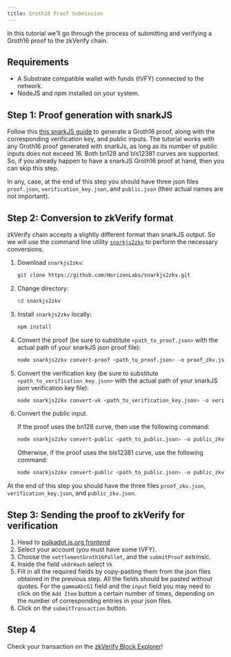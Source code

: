 ```yaml
---
title: Groth16 Proof Submission
---
```


In this tutorial we'll go through the process of submitting and verifying a Groth16 proof to the zkVerify chain.

## Requirements

- A Substrate compatible wallet with funds (tVFY) connected to the network.
- NodeJS and npm installed on your system.

## Step 1: Proof generation with snarkJS

Follow this [this snarkJS guide](https://github.com/iden3/snarkjs?tab=readme-ov-file#guide) to generate a Groth16 proof, along with the corresponding verification key, and public inputs. The tutorial works with any Groth16 proof generated with snarkJs, as long as its number of public inputs does not exceed 16. Both bn128 and bls12381 curves are supported. So, if you already happen to have a snarkJS Groth16 proof at hand, then you can skip this step.

In any, case, at the end of this step you should have three json files `proof.json`, `verification_key.json`, and `public.json` (their actual names are not important).

## Step 2: Conversion to zkVerify format

zkVerify chain accepts a slightly different format than snarkJS output. So we will use the command line utility [`snarkjs2zkv`](https://github.com/HorizenLabs/snarkjs2zkv) to perform the necessary conversions.

1. Download `snarkjs2zkv`:

    ```sh
    git clone https://github.com/HorizenLabs/snarkjs2zkv.git
    ```

2. Change directory:

    ```sh
    cd snarkjs2zkv
    ```

3. Install `snarkjs2zkv` locally:

    ```sh
    npm install
    ```

4. Convert the proof (be sure to substitute `<path_to_proof.json>` with the actual path of your snarkJS json proof file):

    ```sh
    node snarkjs2zkv convert-proof <path_to_proof.json> -o proof_zkv.json
    ```

5. Convert the verification key (be sure to substitute `<path_to_verification_key.json>` with the actual path of your snarkJS json verification key file):

    ```sh
    node snarkjs2zkv convert-vk <path_to_verification_key.json> -o verification_key_zkv.json
    ```

6. Convert the public input.

    If the proof uses the bn128 curve, then use the following command:

    ```sh
    node snarkjs2zkv convert-public <path_to_public.json> -o public_zkv.json -c bn128
    ```

    Otherwise, if the proof uses the bls12381 curve, use the following command:

    ```sh
    node snarkjs2zkv convert-public <path_to_public.json> -o public_zkv.json -c bls12381
    ```

At the end of this step you should have the three files `proof_zkv.json`, `verification_key.json`, and `public_zkv.json`.

## Step 3: Sending the proof to zkVerify for verification

1. Head to [polkadot.js.org frontend](https://polkadot.js.org/apps/?rpc=wss%3A%2F%2Ftestnet-rpc.zkverify.io#/extrinsics)
2. Select your account (you must have some tVFY).
3. Choose the `settlementGroth16Pallet`, and the `submitProof` extrinsic.
4. Inside the field `vkOrHash` select `Vk`
5. Fill in all the required fields by copy-pasting them from the json files obtained in the previous step. All the fields should be pasted without quotes. For the `gammaAbcG1` field and the `input` field you may need to click on the `Add Item` button a certain number of times, depending on the number of corresponding entries in your json files.
6. Click on the `submitTransaction` button.

## Step 4

Check your transaction on the [zkVerify Block Explorer](https://zkverify-testnet.subscan.io/)!
